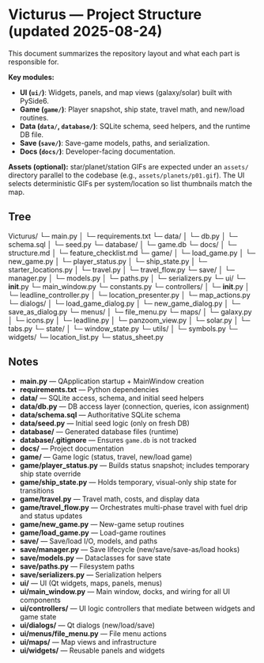 # Victurus — Project Structure (updated 2025-08-24)

This document summarizes the repository layout and what each part is responsible for.

**Key modules:**
- **UI (`ui/`)**: Widgets, panels, and map views (galaxy/solar) built with PySide6.
- **Game (`game/`)**: Player snapshot, ship state, travel math, and new/load routines.
- **Data (`data/`, `database/`)**: SQLite schema, seed helpers, and the runtime DB file.
- **Save (`save/`)**: Save-game models, paths, and serialization.
- **Docs (`docs/`)**: Developer-facing documentation.

**Assets (optional):** star/planet/station GIFs are expected under an `assets/` directory parallel to the codebase (e.g., `assets/planets/p01.gif`). The UI selects deterministic GIFs per system/location so list thumbnails match the map.

## Tree

Victurus/
└─ main.py
│ └─ requirements.txt
└─ data/
│ └─ db.py
│ └─ schema.sql
│ └─ seed.py
└─ database/
│ └─ game.db
└─ docs/
│ └─ structure.md
│ └─ feature_checklist.md
└─ game/
│ └─ load_game.py
│ └─ new_game.py
│ └─ player_status.py
│ └─ ship_state.py
│ └─ starter_locations.py
│ └─ travel.py
│ └─ travel_flow.py
└─ save/
│ └─ manager.py
│ └─ models.py
│ └─ paths.py
│ └─ serializers.py
└─ ui/
  └─ __init__.py
  └─ main_window.py
  └─ constants.py
  └─ controllers/
  │ └─ __init__.py
  │ └─ leadline_controller.py
  │ └─ location_presenter.py
  │ └─ map_actions.py
  └─ dialogs/
  │ └─ load_game_dialog.py
  │ └─ new_game_dialog.py
  │ └─ save_as_dialog.py
  └─ menus/
  │ └─ file_menu.py
  └─ maps/
  │ └─ galaxy.py
  │ └─ icons.py
  │ └─ leadline.py
  │ └─ panzoom_view.py
  │ └─ solar.py
  │ └─ tabs.py
  └─ state/
  │ └─ window_state.py
  └─ utils/
  │ └─ symbols.py
  └─ widgets/
    └─ location_list.py
    └─ status_sheet.py


## Notes

- **main.py** — QApplication startup + MainWindow creation
- **requirements.txt** — Python dependencies
- **data/** — SQLite access, schema, and initial seed helpers
- **data/db.py** — DB access layer (connection, queries, icon assignment)
- **data/schema.sql** — Authoritative SQLite schema
- **data/seed.py** — Initial seed logic (only on fresh DB)
- **database/** — Generated database files (runtime)
- **database/.gitignore** — Ensures `game.db` is not tracked
- **docs/** — Project documentation
- **game/** — Game logic (status, travel, new/load game)
- **game/player_status.py** — Builds status snapshot; includes temporary ship state override
- **game/ship_state.py** — Holds temporary, visual-only ship state for transitions
- **game/travel.py** — Travel math, costs, and display data
- **game/travel_flow.py** — Orchestrates multi-phase travel with fuel drip and status updates
- **game/new_game.py** — New-game setup routines
- **game/load_game.py** — Load-game routines
- **save/** — Save/load I/O, models, and paths
- **save/manager.py** — Save lifecycle (new/save/save-as/load hooks)
- **save/models.py** — Dataclasses for save state
- **save/paths.py** — Filesystem paths
- **save/serializers.py** — Serialization helpers
- **ui/** — UI (Qt widgets, maps, panels, menus)
- **ui/main_window.py** — Main window, docks, and wiring for all UI components
- **ui/controllers/** — UI logic controllers that mediate between widgets and game state
- **ui/dialogs/** — Qt dialogs (new/load/save)
- **ui/menus/file_menu.py** — File menu actions
- **ui/maps/** — Map views and infrastructure
- **ui/widgets/** — Reusable panels and widgets